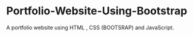 # Portfolio-Website-Using-Bootstrap
A portfolio website using HTML , CSS (BOOTSRAP) and JavaScript.
